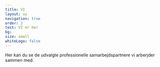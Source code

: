 ```yaml
---
title: VI
layout: us
navigation: true
order: 2
test: VI er her
bg: 
size: small
whiteLogo: false
---
```

Her kan du se de udvalgte professionelle samarbejdspartnere vi arberjder sammen med.